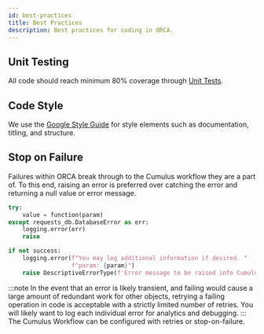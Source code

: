 ```yaml
---
id: best-practices
title: Best Practices
description: Best practices for coding in ORCA.
---
```


## Unit Testing
All code should reach minimum 80% coverage through [Unit Tests](unit-tests.md).

## Code Style
We use the [Google Style Guide](https://google.github.io/styleguide/pyguide.html) for style elements such as documentation, titling, and structure.

## Stop on Failure
Failures within ORCA break through to the Cumulus workflow they are a part of.
To this end, raising an error is preferred over catching the error and returning a null value or error message.

```python
try:
    value = function(param)
except requests_db.DatabaseError as err:
    logging.error(err)
    raise
```
```python
if not success:
    logging.error(f"You may log additional information if desired. "
                  f"param: {param}")
    raise DescriptiveErrorType(f'Error message to be raised info Cumulus workflow.'
```
:::note
In the event that an error is likely transient, and failing would cause a large amount of redundant work for other objects, retrying a failing operation in code is acceptable with a strictly limited number of retries.
You will likely want to log each individual error for analytics and debugging.
:::
The Cumulus Workflow can be configured with retries or stop-on-failure.
